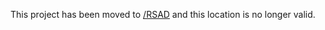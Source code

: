 This project has been moved to [/RSAD](https://github.com/Danielcunn123/RSAD) and this location is no longer valid.
